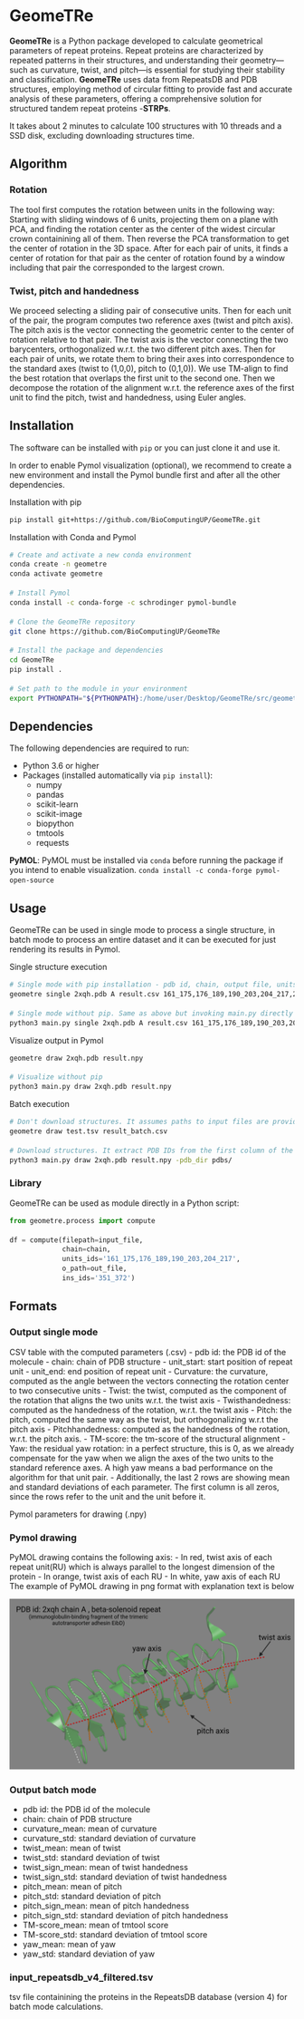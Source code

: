 # GeomeTRe 

**GeomeTRe** is a Python package developed to calculate geometrical parameters of repeat proteins. 
Repeat proteins are characterized by repeated patterns in their structures, and understanding their 
geometry—such as curvature, twist, and pitch—is essential for studying their stability and classification. 
**GeomeTRe** uses data from RepeatsDB and PDB structures, employing method of circular fitting to provide fast and 
accurate analysis of these parameters, offering a comprehensive solution for structured tandem repeat proteins -**STRPs**.

It takes about 2 minutes to calculate 100 structures with 10 threads and a SSD disk, excluding downloading structures time. 


## Algorithm

### Rotation

The tool first computes the rotation between units in the following way:
Starting with sliding windows of 6 units, projecting them on a plane with PCA, and finding the rotation center as the center of the widest circular crown containining all of them. Then reverse the PCA transformation to get the center of rotation in the 3D space. After for each pair of units, it finds a center of rotation for that pair as the center of rotation found by a window including that pair the corresponded to the largest crown.

### Twist, pitch and handedness

We proceed selecting a sliding pair of consecutive units. Then for each unit of the pair, the program computes two reference axes (twist and pitch axis).
The pitch axis is the vector connecting the geometric center to the center of rotation relative to that pair. The twist axis is the vector connecting the two barycenters, orthogonalized w.r.t. the two different pitch axes. Then for each pair of units, we rotate them to bring their axes into correspondence to the standard axes (twist to (1,0,0), pitch to (0,1,0)). We use TM-align to find the best rotation that overlaps the first unit to the second one. Then we decompose the rotation of the alignment w.r.t. the reference axes of the first unit to find the pitch, twist and handedness, using Euler angles. 



## Installation
The software can be installed with `pip` or you can just clone it and use it. 

In order to enable Pymol visualization (optional), we recommend to create a new environment and install the Pymol 
bundle first and after all the other dependencies. 

Installation with pip
```bash
pip install git+https://github.com/BioComputingUP/GeomeTRe.git
```

Installation with Conda and Pymol
```bash
# Create and activate a new conda environment
conda create -n geometre
conda activate geometre

# Install Pymol
conda install -c conda-forge -c schrodinger pymol-bundle

# Clone the GeomeTRe repository
git clone https://github.com/BioComputingUP/GeomeTRe

# Install the package and dependencies
cd GeomeTRe
pip install .

# Set path to the module in your environment
export PYTHONPATH="${PYTHONPATH}:/home/user/Desktop/GeomeTRe/src/geometre"
```

## Dependencies
The following dependencies are required to run:
- Python 3.6 or higher
- Packages (installed automatically via `pip install`):
  - numpy
  - pandas
  - scikit-learn
  - scikit-image
  - biopython
  - tmtools
  - requests
  
**PyMOL**: PyMOL must be installed via `conda` before running the package if you intend to enable visualization.
`conda install -c conda-forge pymol-open-source`

## Usage
GeomeTRe can be used in single mode to process a single structure, in batch mode to process an
entire dataset and it can be executed for just rendering its results in Pymol. 

Single structure execution 
```bash
# Single mode with pip installation - pdb id, chain, output file, units, insertions (optional)
geometre single 2xqh.pdb A result.csv 161_175,176_189,190_203,204_217,218_233,234_249,250_263,264_276,305_326,327_350,373_392,393_416 -ins_def 351_372

# Single mode without pip. Same as above but invoking main.py directly
python3 main.py single 2xqh.pdb A result.csv 161_175,176_189,190_203,204_217,218_233,234_249,250_263,264_276,305_326,327_350,373_392,393_416 -ins_def 351_372
```

Visualize output in Pymol 
```bash
geometre draw 2xqh.pdb result.npy

# Visualize without pip
python3 main.py draw 2xqh.pdb result.npy
```

Batch execution 
```bash
# Don't download structures. It assumes paths to input files are provided in the first column of the TSV file (see format section below)
geometre draw test.tsv result_batch.csv

# Download structures. It extract PDB IDs from the first column of the TSV file and download them in the pdb_dir folder.
python3 main.py draw 2xqh.pdb result.npy -pdb_dir pdbs/
```


### Library

GeomeTRe can be used as module directly in a Python script:

```python
from geometre.process import compute

df = compute(filepath=input_file, 
			 chain=chain, 
			 units_ids='161_175,176_189,190_203,204_217', 
			 o_path=out_file, 
			 ins_ids='351_372')
```


## Formats 

### Output single mode
CSV table with the computed parameters (.csv)
 	- pdb id: the PDB id of the molecule
 	- chain: chain of PDB structure
 	- unit_start: start position of repeat unit
 	- unit_end: end position of repeat unit
 	- Curvature: the curvature, computed as the angle between the vectors connecting the rotation center to two consecutive units
	- Twist: the twist, computed as the component of the rotation that aligns the two units w.r.t. the twist axis
	- Twisthandedness: computed as the handedness of the rotation, w.r.t. the twist axis
	- Pitch: the pitch, computed the same way as the twist, but orthogonalizing w.r.t the pitch axis
	- Pitchhandedness: computed as the handedness of the rotation, w.r.t. the pitch axis.
	- TM-score: the tm-score of the structural alignment
	- Yaw: the residual yaw rotation: in a perfect structure, this is 0, as we already compensate for the yaw when we align the axes of the two units to the standard reference axes. A high yaw 
	  means a bad performance on the algorithm for that unit pair.
 	- Additionally, the last 2 rows are showing mean and standard deviations of each parameter. The first column is all zeros, since the rows refer to the unit and the unit before it.

Pymol parameters for drawing (.npy)

### Pymol drawing
PyMOL drawing contains the following axis:
	- In red, twist axis of each repeat unit(RU) which is always parallel to the longest dimension of the protein
	- In orange, twist axis of each RU
	- In white, yaw axis of each RU
The example of PyMOL drawing in png format with explanation text is below

![Example of PyMOL drawing](/example_2xqh.png)

### Output batch mode

- pdb id: the PDB id of the molecule
- chain: chain of PDB structure
- curvature_mean: mean of curvature
- curvature_std: standard deviation of curvature
- twist_mean: mean of twist
- twist_std: standard deviation of twist
- twist_sign_mean: mean of twist handedness
- twist_sign_std: standard deviation of twist handedness
- pitch_mean: mean of pitch
- pitch_std: standard deviation of pitch
- pitch_sign_mean: mean of pitch handedness
- pitch_sign_std: standard deviation of pitch handedness
- TM-score_mean: mean of tmtool score
- TM-score_std: standard deviation of tmtool score
- yaw_mean: mean of yaw
- yaw_std: standard deviation of yaw


### input_repeatsdb_v4_filtered.tsv
tsv file containining the proteins in the RepeatsDB database (version 4) for batch mode calculations.

